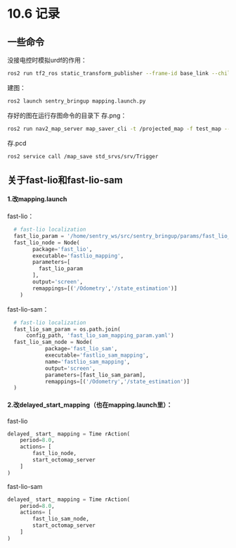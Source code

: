 # 10.6 记录

## 一些命令
没接电控时模拟urdf的作用：
```bash
ros2 run tf2_ros static_transform_publisher --frame-id base_link --child-frame-id imu_link --qx 0.0 --qw 1.0
```
建图：
```bash
ros2 launch sentry_bringup mapping.launch.py
```
存好的图在运行存图命令的目录下
存.png：
```bash
ros2 run nav2_map_server map_saver_cli -t /projected_map -f test_map --fmt png
```
存.pcd
```bash
ros2 service call /map_save std_srvs/srv/Trigger
```

## 关于fast-lio和fast-lio-sam
#### 1.改mapping.launch
fast-lio：
```python
  # fast-lio localization   
  fast_lio_param = '/home/sentry_ws/src/sentry_bringup/params/fast_lio_mapping_param.yaml'
  fast_lio_node = Node(
        package='fast_lio',
        executable='fastlio_mapping',
        parameters=[
          fast_lio_param
        ],
        output='screen',
        remappings=[('/Odometry','/state_estimation')]
    )
```
fast-lio-sam：
```python
  # fast-lio localization   
  fast_lio_sam_param = os.path.join(
      config_path, 'fast_lio_sam_mapping_param.yaml')
  fast_lio_sam_node = Node(
            package='fast_lio_sam',
            executable='fastlio_sam_mapping',
            name='fastlio_sam_mapping',
            output='screen',
            parameters=[fast_lio_sam_param],
            remappings=[('/Odometry','/state_estimation')]
  )
```
#### 2.改delayed_start_mapping（也在mapping.launch里）：
fast-lio
```python
delayed_ start_ mapping = Time rAction(
    period=8.0,
    actions= [
        fast_lio_node, 
        start_octomap_server
    ]
)
```
fast-lio-sam
```python
delayed_ start_ mapping = Time rAction(
    period=8.0,
    actions= [
        fast_lio_sam_node, 
        start_octomap_server
    ]
)
```